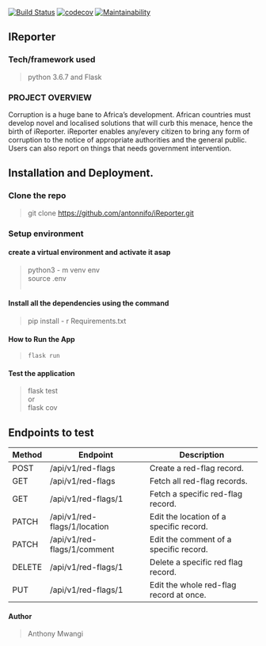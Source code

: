  [![Build Status](https://travis-ci.org/antonnifo/iReporter.svg?branch=patch-comment-162297565)](https://travis-ci.org/antonnifo/iReporter) [![codecov](https://codecov.io/gh/antonnifo/iReporter/branch/patch-comment-162297565/graph/badge.svg)](https://codecov.io/gh/antonnifo/iReporter) [![Maintainability](https://api.codeclimate.com/v1/badges/f0f65e93e402e665e3c9/maintainability)](https://codeclimate.com/github/antonnifo/iReporter/maintainability)   
 ## IReporter

### Tech/framework used  
> python 3.6.7 and Flask
### PROJECT OVERVIEW

Corruption is a huge bane to Africa’s development. African countries must develop novel and localised solutions that will curb this menace, hence the birth of iReporter.
iReporter enables any/every citizen to bring any form of corruption to the notice of appropriate authorities and the general public. Users can also report on things that needs government intervention.

## Installation and Deployment.

### Clone the repo
 > git clone https://github.com/antonnifo/iReporter.git

### Setup environment

#### create a virtual environment and activate it asap
> python3 - m venv env  
> source .env  
> ```.env

#### Install all the dependencies using the command
> pip install - r Requirements.txt

#### How to Run the App
> ```.env
> flask run

#### Test the application
> flask test  
> or  
> flask cov



## Endpoints to test  

| Method | Endpoint                                    | Description                                    |  
| ------ | ------------------------------------------- | ---------------------------------------------- |  
| POST   | /api/v1/red-flags                           | Create a red-flag record.                      |  
| GET    | /api/v1/red-flags                           | Fetch all red-flag records.                    |  
| GET    | /api/v1/red-flags/1                         | Fetch a specific red-flag record.              |  
| PATCH  | /api/v1/red-flags/1/location                | Edit the location of a specific record.        |  
| PATCH  | /api/v1/red-flags/1/comment                 | Edit the comment of a specific record.         |  
| DELETE | /api/v1/red-flags/1                         | Delete a specific red flag record.             |  
| PUT    | /api/v1/red-flags/1                         | Edit the whole red-flag record at once.        |  
 
 #### Author  
 > Anthony Mwangi
 
                    









